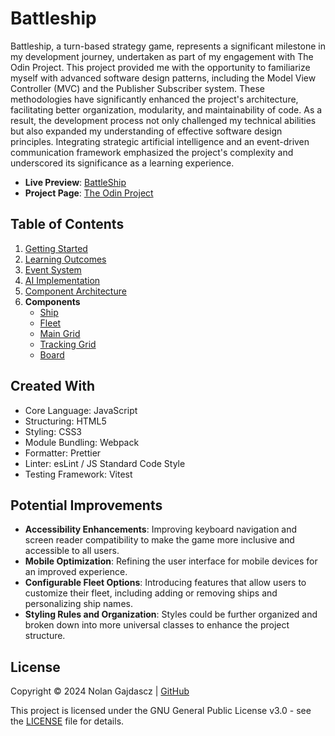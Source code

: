 # Battleship

Battleship, a turn-based strategy game, represents a significant milestone in my development
journey, undertaken as part of my engagement with The Odin Project. This project provided me with
the opportunity to familiarize myself with advanced software design patterns, including the Model
View Controller (MVC) and the Publisher Subscriber system. These methodologies have significantly
enhanced the project's architecture, facilitating better organization, modularity, and
maintainability of code. As a result, the development process not only challenged my technical
abilities but also expanded my understanding of effective software design principles. Integrating
strategic artificial intelligence and an event-driven communication framework emphasized the
project's complexity and underscored its significance as a learning experience.

- **Live Preview**: [BattleShip](https://gajdascz.github.io/battleship/)
- **Project Page**:
  [The Odin Project](https://www.theodinproject.com/lessons/node-path-javascript-battleship)

## Table of Contents

1. [Getting Started](./docs/GETTING_STARTED.md)
2. [Learning Outcomes](./docs/LEARNING_OUTCOMES.md)
3. [Event System](./src/js/Events/README.MD)
4. [AI Implementation](./src/js/Components/AI/README.md)
5. [Component Architecture](./src/js/Components/README.md)
6. **Components**
   - [Ship](./src/js/Components/Ship/README.md)
   - [Fleet](./src/js/Components/Fleet/README.md)
   - [Main Grid](./src/js/Components/Grids/MainGrid/README.md)
   - [Tracking Grid](./src/js/Components/Grids/TrackingGrid/README.md)
   - [Board](./src/js/Components/Board/README.md)

## Created With

- Core Language: JavaScript
- Structuring: HTML5
- Styling: CSS3
- Module Bundling: Webpack
- Formatter: Prettier
- Linter: esLint / JS Standard Code Style
- Testing Framework: Vitest

## Potential Improvements

- **Accessibility Enhancements**: Improving keyboard navigation and screen reader compatibility to
  make the game more inclusive and accessible to all users.
- **Mobile Optimization**: Refining the user interface for mobile devices for an improved
  experience.
- **Configurable Fleet Options**: Introducing features that allow users to customize their fleet,
  including adding or removing ships and personalizing ship names.
- **Styling Rules and Organization**: Styles could be further organized and broken down into more
  universal classes to enhance the project structure.

## License

Copyright © 2024 Nolan Gajdascz | [GitHub](https://github.com/Gajdascz)

This project is licensed under the GNU General Public License v3.0 - see the [LICENSE](LICENSE) file
for details.
